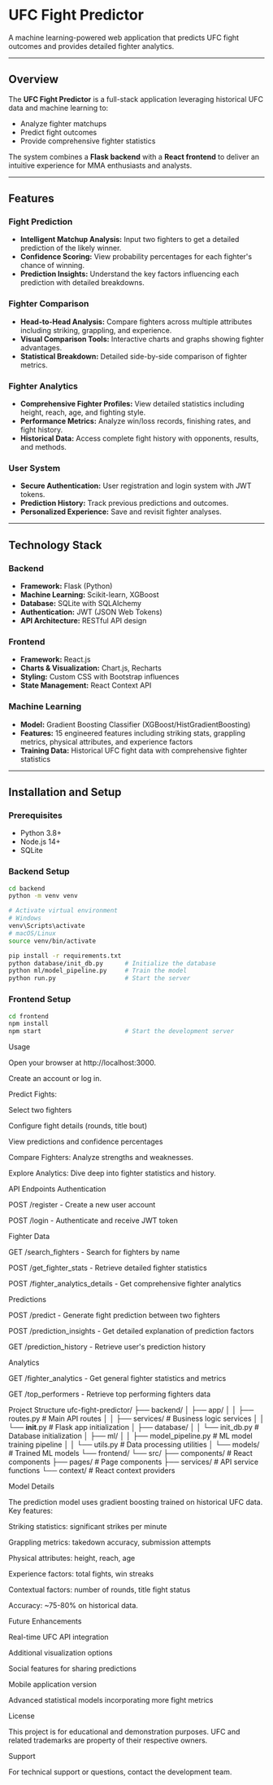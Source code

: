 # UFC Fight Predictor

A machine learning-powered web application that predicts UFC fight outcomes and provides detailed fighter analytics.

---

## Overview

The **UFC Fight Predictor** is a full-stack application leveraging historical UFC data and machine learning to:

- Analyze fighter matchups
- Predict fight outcomes
- Provide comprehensive fighter statistics  

The system combines a **Flask backend** with a **React frontend** to deliver an intuitive experience for MMA enthusiasts and analysts.

---

## Features

### Fight Prediction
- **Intelligent Matchup Analysis:** Input two fighters to get a detailed prediction of the likely winner.
- **Confidence Scoring:** View probability percentages for each fighter's chance of winning.
- **Prediction Insights:** Understand the key factors influencing each prediction with detailed breakdowns.

### Fighter Comparison
- **Head-to-Head Analysis:** Compare fighters across multiple attributes including striking, grappling, and experience.
- **Visual Comparison Tools:** Interactive charts and graphs showing fighter advantages.
- **Statistical Breakdown:** Detailed side-by-side comparison of fighter metrics.

### Fighter Analytics
- **Comprehensive Fighter Profiles:** View detailed statistics including height, reach, age, and fighting style.
- **Performance Metrics:** Analyze win/loss records, finishing rates, and fight history.
- **Historical Data:** Access complete fight history with opponents, results, and methods.

### User System
- **Secure Authentication:** User registration and login system with JWT tokens.
- **Prediction History:** Track previous predictions and outcomes.
- **Personalized Experience:** Save and revisit fighter analyses.

---

## Technology Stack

### Backend
- **Framework:** Flask (Python)
- **Machine Learning:** Scikit-learn, XGBoost
- **Database:** SQLite with SQLAlchemy
- **Authentication:** JWT (JSON Web Tokens)
- **API Architecture:** RESTful API design

### Frontend
- **Framework:** React.js
- **Charts & Visualization:** Chart.js, Recharts
- **Styling:** Custom CSS with Bootstrap influences
- **State Management:** React Context API

### Machine Learning
- **Model:** Gradient Boosting Classifier (XGBoost/HistGradientBoosting)
- **Features:** 15 engineered features including striking stats, grappling metrics, physical attributes, and experience factors
- **Training Data:** Historical UFC fight data with comprehensive fighter statistics

---

## Installation and Setup

### Prerequisites
- Python 3.8+
- Node.js 14+
- SQLite

### Backend Setup
```bash
cd backend
python -m venv venv

# Activate virtual environment
# Windows
venv\Scripts\activate
# macOS/Linux
source venv/bin/activate

pip install -r requirements.txt
python database/init_db.py      # Initialize the database
python ml/model_pipeline.py     # Train the model
python run.py                   # Start the server
```
### Frontend Setup
``` bash
cd frontend
npm install
npm start                       # Start the development server
```
Usage

Open your browser at http://localhost:3000.

Create an account or log in.

Predict Fights:

Select two fighters

Configure fight details (rounds, title bout)

View predictions and confidence percentages

Compare Fighters: Analyze strengths and weaknesses.

Explore Analytics: Dive deep into fighter statistics and history.

API Endpoints
Authentication

POST /register - Create a new user account

POST /login - Authenticate and receive JWT token

Fighter Data

GET /search_fighters - Search for fighters by name

POST /get_fighter_stats - Retrieve detailed fighter statistics

POST /fighter_analytics_details - Get comprehensive fighter analytics

Predictions

POST /predict - Generate fight prediction between two fighters

POST /prediction_insights - Get detailed explanation of prediction factors

GET /prediction_history - Retrieve user's prediction history

Analytics

GET /fighter_analytics - Get general fighter statistics and metrics

GET /top_performers - Retrieve top performing fighters data

Project Structure
ufc-fight-predictor/
├── backend/
│   ├── app/
│   │   ├── routes.py              # Main API routes
│   │   ├── services/              # Business logic services
│   │   └── __init__.py            # Flask app initialization
│   ├── database/
│   │   └── init_db.py             # Database initialization
│   ├── ml/
│   │   ├── model_pipeline.py      # ML model training pipeline
│   │   └── utils.py               # Data processing utilities
│   └── models/                    # Trained ML models
└── frontend/
    └── src/
        ├── components/            # React components
        ├── pages/                 # Page components
        ├── services/              # API service functions
        └── context/               # React context providers


Model Details

The prediction model uses gradient boosting trained on historical UFC data. Key features:

Striking statistics: significant strikes per minute

Grappling metrics: takedown accuracy, submission attempts

Physical attributes: height, reach, age

Experience factors: total fights, win streaks

Contextual factors: number of rounds, title fight status

Accuracy: ~75-80% on historical data.

Future Enhancements

Real-time UFC API integration

Additional visualization options

Social features for sharing predictions

Mobile application version

Advanced statistical models incorporating more fight metrics

License

This project is for educational and demonstration purposes. UFC and related trademarks are property of their respective owners.

Support

For technical support or questions, contact the development team.
